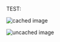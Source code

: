 TEST:

![cached image](http://www.plantuml.com/plantuml/proxy?src=https://raw.githubusercontent.com/AndrewL97/SH13LD_COMP/master/testComponent.txt)

![uncached image](http://www.plantuml.com/plantuml/proxy?cache=no&src=https://raw.githubusercontent.com/AndrewL97/SH13LD_COMP/master/testComponent.txt)

